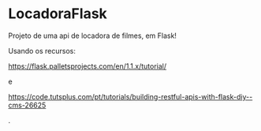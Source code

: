 # LocadoraFlask
Projeto de uma api de locadora de filmes, em Flask!

Usando os recursos:

https://flask.palletsprojects.com/en/1.1.x/tutorial/

e

https://code.tutsplus.com/pt/tutorials/building-restful-apis-with-flask-diy--cms-26625

.
